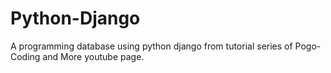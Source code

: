 # Python-Django
A programming database using python django from tutorial series of Pogo-Coding and More youtube page.
